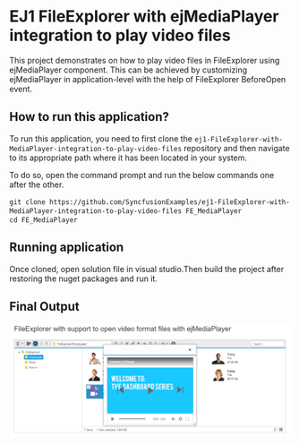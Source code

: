 # EJ1 FileExplorer with ejMediaPlayer integration to play video files

This project demonstrates on how to play video files in FileExplorer using ejMediaPlayer component. This can be achieved by customizing ejMediaPlayer in application-level with the help of FileExplorer BeforeOpen event.

## How to run this application?

To run this application, you need to first clone the `ej1-FileExplorer-with-MediaPlayer-integration-to-play-video-files` repository and then navigate to its appropriate path where it has been located in your system.

To do so, open the command prompt and run the below commands one after the other.

```
git clone https://github.com/SyncfusionExamples/ej1-FileExplorer-with-MediaPlayer-integration-to-play-video-files FE_MediaPlayer
cd FE_MediaPlayer
```

## Running application

Once cloned, open solution file in visual studio.Then build the project after restoring the nuget packages and run it.

## Final Output

![FileExplorer integrated with mediaplayer to play video files](Output.png "Video File opened in FileExplorer")